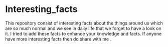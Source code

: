 # Interesting_facts
This repository consist of interesting facts about the things around us which  are so much normal and we see in daily life that we forget to have a look on it. I tried to add these facts to enhance your knowledge and facts. If anyone have more interesting facts then do share with me .
